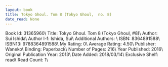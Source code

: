 ```yaml
---
layout: book
title: Tokyo Ghoul. Tom 8 (Tokyo Ghoul,  no. 8)
date_read: None
---
```


Book Id: 31365960\ 
Title: Tokyo Ghoul. Tom 8 (Tokyo Ghoul, #8)\ 
Author: Sui Ishida\ 
Author l-f: Ishida, Sui\ 
Additional Authors: \ 
ISBN: 8364891588\ 
ISBN13: 9788364891588\ 
My Rating: 0\ 
Average Rating: 4.50\ 
Publisher: Waneko\ 
Binding: Paperback\ 
Number of Pages: 216\ 
Year Published: 2016\ 
Original Publication Year: 2013\ 
Date Added: 2018/03/14\ 
Exclusive Shelf: read\ 
Read Count: 1\ 

